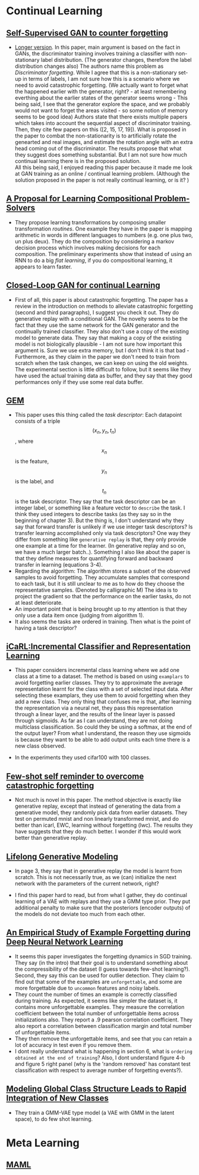 # Continual Learning

## [Self-Supervised GAN to counter forgetting](https://marcpickett.com/cl2018/CL-2018_paper_23.pdf)

* [Longer version](https://arxiv.org/pdf/1811.11212.pdf). 
	In this paper, main argument is based on the fact in GANs, the discriminator training involves training a classifier with non-stationary label distribution. (The generator changes, therefore the label distribution changes also) The authors name this problem as *Discriminator forgetting*. While I agree that this is a non-stationary set-up in terms of labels, I am not sure how this is a scenario where we need to avoid catastrophic forgetting. (We actually want to forget what the happened earlier with the generator, right? - at least remembering everthing about the earlier states of the generator seems wrong  - This being said, I see that the generator explore the space, and we probably would not want to forget the areas visited - so some notion of memory seems to be good idea)
	Authors state that there exists multiple papers which takes into account the sequential aspect of discriminator training. Then, they cite few papers on this ([2, 15, 17, 19]). What is proposed in the paper to combat the non-stationarity is to artificially rotate the genearted and real images, and estimate the rotation angle with an extra head coming out of the discriminator. The results propose that what they suggest does something substantial. But I am not sure how much continual learning there is in the proposed solution.  
	All this being said, I enjoyed reading this paper because it made me look at GAN training as an online / continual learning problem. (Although the solution proposed in the paper is not really continual learning, or is it? ) 

## [A Proposal for Learning Compositional Problem-Solvers](https://marcpickett.com/cl2018/CL-2018_paper_84.pdf)

* They propose learning transformations by composing smaller transformation *routines*. One example they have in the paper is mapping arithmetic in words in different languages to numbers (e.g. one plus two, un plus deux). They do the composition by considering a markov decision process which involves making decisions for each composition. The preliminary experiments show that instead of using an RNN to do a big *flat learning*, if you do compositional learning, it appears to learn faster.

## [Closed-Loop GAN for continual Learning](https://marcpickett.com/cl2018/CL-2018_paper_17.pdf)

* First of all, this paper is about catastrophic forgetting. The paper has a review in the introduction on methods to alleviate catastrophic forgetting (second and third paragraphs), I suggest you check it out. They do generative replay with a conditional GAN. The novelty seems to be the fact that they use the same network for the GAN generator and the continually trained classifier. They also don't use a copy of the existing model to generate data. They say that making a copy of the existing model is not biologically plausible - I am not sure how important this argument is. Sure we use extra memory, but I don't think it is that bad - Furthermore, as they claim in the paper we don't need to train from scratch when the task changes, we can keep on using the old weights. The experimental section is little difficult to follow, but it seems like they have used the actual training data as buffer, and they say that they good performances only if they use some real data buffer. 


## [GEM](https://arxiv.org/pdf/1706.08840.pdf) 

* This paper uses this thing called the *task descriptor*: Each datapoint consists of a triple $$(x_n, y_n, t_n)$$, where $$x_n$$ is the feature, $$y_n$$ is the label, and $$t_n$$ is the task descriptor. They say that the task descriptor can be an integer label, or something like a feature vector to ``describe`` the task. I think they used integers to describe tasks (as they say so in the beginning of chapter 3). But the thing is, I don't understand why they say that forward transfer is unlikely if we use integer task descriptors? Is transfer learning accomplished only via task descriptors? One way they differ from something like `generative replay` is that, they only provide one example at a time for the learner. (In generative replay and so on, we have a much larger batch..). Something I also like about the paper is that they define measures for quantifying forward and backward transfer in learning (equations 3-4).  
* Regarding the algorithm: The algorithm stores a subset of the observed samples to avoid forgetting. They accumulate samples that correspond to each task, but it is still unclear to me as to how do they choose the representative samples. (Denoted by calligraphic M) The idea is to project the gradient so that the performance on the earlier tasks, do not at least deteriorate.  
* An important point that is being brought up to my attention is that they only use a data item once (judging from algorithm 1). 
* It also seems the tasks are ordered in training. Then what is the point of having a task descriptor? 

## [iCaRL:Incremental Classifier and Representation Learning](https://arxiv.org/pdf/1611.07725.pdf)

* This paper considers incremental class learning where we add one class at a time to a dataset. The method is based on using ``examplars`` to avoid forgetting earlier classes. They try to approximate the average representation learnt for the class with a set of selected input data. After selecting these examplars, they use them to avoid forgetting when they add a new class. They only thing that confuses me is that, after learning the representation via a neural net, they pass this representation through a linear layer, and the results of the linear layer is passed through sigmoids. As far as I can understand, they are not doing multiclass classification. So could they be using a softmax, at the end of the output layer? From what I understand, the reason they use sigmoids is because they want to be able to add output units each time there is a new class observed.

* In the experiments they used cifar100 with 100 classes. 

## [Few-shot self reminder to overcome catastrophic forgetting](https://marcpickett.com/cl2018/CL-2018_paper_65.pdf)

* Not much is novel in this paper. The method objective is exactly like generative replay, except that instead of generating the data from a generative model, they randomly pick data from earlier datasets. They test on permuted mnist and non linearly transformed mnist, and do better than icarl, EWC, learning without forgetting (lwc). The results they have suggests that they do much better. I wonder if this would work better than generative replay. 


## [Lifelong Generative Modeling](https://arxiv.org/pdf/1705.09847.pdf)

* In page 3, they say that in generative replay the model is learnt from scratch. This is not necessarily true, as we (can) initialize the next network with the parameters of the current network, right? 

* I find this paper hard to read, but from what I gather, they do continual learning of a VAE with replays and they use a GMM type prior. They put additional penalty to make sure that the posteriors (encoder outputs) of the models do not deviate too much from each other.

## [An Empirical Study of Example Forgetting during Deep Neural Network Learning](https://arxiv.org/pdf/1812.05159.pdf)

* It seems this paper investigates the forgetting dynamics in SGD training. They say (in the intro) that their goal is to understand something about the compressibility of the dataset (I guess towards few-shot learning?). Second, they say this can be used for outlier detection. 	They claim to find out that some of the examples are `unforgettable`, and some are more forgettable due to `uncommon` features and noisy labels. 
* They count the number of times an example is correctly classified during training. As expected, it seems like simpler the dataset is, it contains more unforgettable examples. They measure the correlation coefficient between the total number of unforgettable items across initializations also. They report a .9 pearson correlation coefficient. They also report a correlation between classification margin and total number of unforgettable items. 
* They then remove the unforgettable items, and see that you can retain a lot of accuracy in test even if you remove them.
* I dont really understand what is happening in section 6, what is ``ordering obtained at the end of training``? Also, I dont understand figure 4-b and figure 5 right panel (why is the 'random removed' has constant test classification with respect to  average number of forgetting events?). 


## [Modeling Global Class Structure Leads to Rapid Integration of New Classes](https://marcpickett.com/cl2018/CL-2018_paper_11.pdf)

* They train a GMM-VAE 	type model (a VAE with GMM in the latent space), to do few shot learning. 

# Meta Learning

## [MAML](https://arxiv.org/pdf/1703.03400.pdf)
